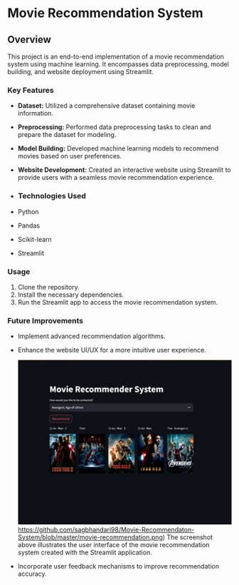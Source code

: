 # Movie Recommendation System

## Overview
This project is an end-to-end implementation of a movie recommendation system using machine learning. It encompasses data preprocessing, model building, and website deployment using Streamlit.

### Key Features

- **Dataset:** Utilized a comprehensive dataset containing movie information.
- **Preprocessing:** Performed data preprocessing tasks to clean and prepare the dataset for modeling.
- **Model Building:** Developed machine learning models to recommend movies based on user preferences.
- **Website Development:** Created an interactive website using Streamlit to provide users with a seamless movie recommendation experience.

- ### Technologies Used

- Python
- Pandas
- Scikit-learn
- Streamlit

### Usage

1. Clone the repository.
2. Install the necessary dependencies.
3. Run the Streamlit app to access the movie recommendation system.

### Future Improvements

- Implement advanced recommendation algorithms.
- Enhance the website UI/UX for a more intuitive user experience.

  ![Dashboard Screenshot](https://github.com/sagbhandari98/Movie-Recommendaton-System/blob/master/movie-recommendation.png)https://github.com/sagbhandari98/Movie-Recommendaton-System/blob/master/movie-recommendation.png)
  The screenshot above illustrates the user interface of the movie recommendation system created with the Streamlit application.
- Incorporate user feedback mechanisms to improve recommendation accuracy.
